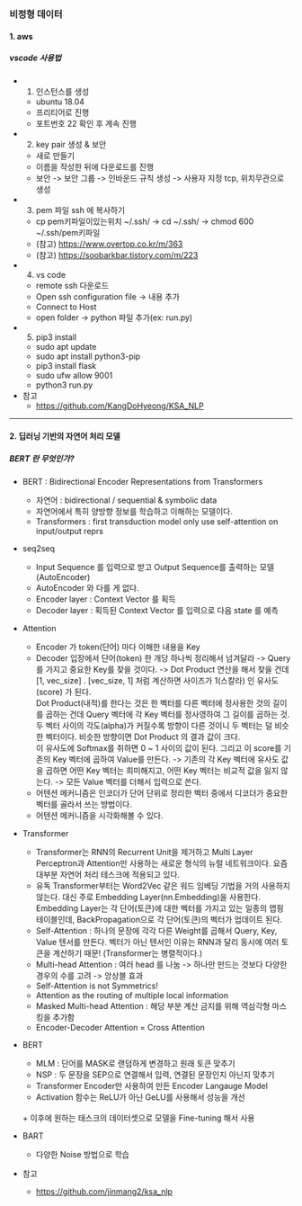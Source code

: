 ### 비정형 데이터 
#### 1. aws
##### vscode 사용법
- 1) 인스턴스를 생성
	+ ubuntu 18.04
	+ 프리티어로 진행
	+ 포트번호 22 확인 후 계속 진행
- 2) key pair 생성 & 보안 
	+ 새로 만들기
	+ 이름을 작성한 뒤에 다운로드를 진행
	+ 보안 -> 보안 그룹 -> 인바운드 규칙 생성 -> 사용자 지정 tcp, 위치무관으로 생성
- 3) pem 파일 ssh 에 복사하기
	+ cp pem키파일이있는위치 ~/.ssh/ -> cd ~/.ssh/ -> chmod 600 ~/.ssh/pem키파일
	+ (참고) https://www.overtop.co.kr/m/363
	+ (참고) https://soobarkbar.tistory.com/m/223
- 4) vs code
	+ remote ssh 다운로드
	+ Open ssh configuration file -> 내용 추가 
	+ Connect to Host
	+ open folder -> python 파일 추가(ex: run.py)
- 5) pip3 install
	+ sudo apt update
	+ sudo apt install python3-pip
	+ pip3 install flask
	+ sudo ufw allow 9001
	+ python3 run.py
- 참고
	+ https://github.com/KangDoHyeong/KSA_NLP

<hr>

#### 2. 딥러닝 기반의 자연어 처리 모델
##### BERT 란 무엇인가?
- BERT : Bidirectional Encoder Representations from Transformers
	+ 자연어 : bidirectional / sequential & symbolic data
	+ 자연어에서 특히 양방향 정보를 학습하고 이해하는 모델이다.
	+ Transformers : first transduction model only use self-attention on input/output reprs
- seq2seq
	+ Input Sequence 를 입력으로 받고 Output Sequence를 출력하는 모델(AutoEncoder)
	+ AutoEncoder 와 다를 게 없다. 
	+ Encoder layer : Context Vector 를 획득
	+ Decoder layer : 획득된 Context Vector 를 입력으로 다음 state 를 예측
- Attention 
	+ Encoder 가 token(단어) 마다 이해한 내용을 Key
	+ Decoder 입장에서 단어(token) 한 개당 하나씩 정리해서 넘겨달라 -> Query를 가지고 중요한 Key를 찾을 것이다. -> Dot Product 연산을 해서 찾을 건데 [1, vec_size] . [vec_size, 1] 처럼 계산하면 사이즈가 1(스칼라) 인 유사도(score) 가 된다. <br>
	Dot Product(내적)를 한다는 것은 한 벡터를 다른 벡터에 정사용한 것의 길이를 곱하는 건데 Query 벡터에 각 Key 벡터를 정사영하여 그 길이를 곱하는 것. 두 벡터 사이의 각도(alpha)가 커질수록 방향이 다른 것이니 두 벡터는 덜 비슷한 벡터이다. 비슷한 방향이면 Dot Product 의 결과 값이 크다. <br>
	이 유사도에 Softmax를 취하면 0 ~ 1 사이의 값이 된다. 그리고 이 score를 기존의 Key 벡터에 곱하여 Value를 만든다. -> 기존의 각 Key 벡터에 유사도 값을 곱하면 어떤 Key 벡터는 희미해지고, 어떤 Key 벡터는 비교적 값을 잃지 않는다. -> 모든 Value 벡터를 더해서 입력으로 쓴다. 
	+ 어텐션 메커니즘은 인코더가 단어 단위로 정리한 벡터 중에서 디코더가 중요한 벡터를 골라서 쓰는 방법이다.
	+ 어텐션 메커니즘을 시각화해볼 수 있다. 
- Transformer
	+ Transformer는 RNN의 Recurrent Unit을 제거하고 Multi Layer Perceptron과 Attention만 사용하는 새로운 형식의 뉴럴 네트워크이다. 요즘 대부분 자연어 처리 테스크에 적용되고 있다. 
	+ 유독 Transformer부터는 Word2Vec 같은 워드 임베딩 기법을 거의 사용하지 않는다. 대신 주로 Embedding Layer(nn.Embedding)을 사용한다. Embedding Layer는 각 단어(토큰)에 대한 벡터를 가지고 있는 일종의 맵핑 테이블인데, BackPropagation으로 각 단어(토큰)의 벡터가 업데이트 된다.
	+ Self-Attention : 하나의 문장에 각각 다른 Weight를 곱해서 Query, Key, Value 텐서를 만든다. 벡터가 아닌 텐서인 이유는 RNN과 달리 동시에 여러 토큰을 계산하기 때문! (Transformer는 병렬적이다.)
	+ Multi-head Attention : 여러 head 를 나눔 -> 하나만 만드는 것보다 다양한 경우의 수를 고려 -> 앙상블 효과
	+ Self-Attention is not Symmetrics!
	+ Attention as the routing of multiple local information
	+ Masked Multi-head Attention : 해당 부분 계산 금지를 위해 역삼각형 마스킹을 추가함
	+ Encoder-Decoder Attention = Cross Attention
- BERT
	+ MLM : 단어를 MASK로 랜덤하게 변경하고 원래 토큰 맞추기
	+ NSP : 두 문장을 SEP으로 연결해서 입력, 연결된 문장인지 아닌지 맞추기
	+ Transformer Encoder만 사용하여 만든 Encoder Langauge Model
	+ Activation 함수는 ReLU가 아닌 GeLU를 사용해서 성능을 개선
	<br>
	+ 이후에 원하는 태스크의 데이터셋으로 모델을 Fine-tuning 해서 사용
- BART 
	+ 다양한 Noise 방법으로 학습

- 참고
	+ https://github.com/jinmang2/ksa_nlp




